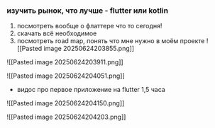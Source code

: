 ### изучить рынок, что лучше - flutter или kotlin
1. посмотреть вообще о флаттере что то сегодня!
2. скачать всё необходимое
3. посмотреть road map, понять что мне нужно в моём проекте
![[Pasted image 20250624203855.png]]



![[Pasted image 20250624203911.png]]


![[Pasted image 20250624204051.png]]

+ видос про первое приложение на flutter 1,5 часа

![[Pasted image 20250624204150.png]]


![[Pasted image 20250624204203.png]]


